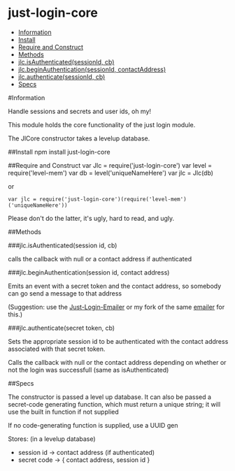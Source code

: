 just-login-core
===============

- [Information](https://github.com/ArtskydJ/just-login-core#information)
- [Install](https://github.com/ArtskydJ/just-login-core#install)
- [Require and Construct](https://github.com/ArtskydJ/just-login-core#require-and-construct)
- [Methods](https://github.com/ArtskydJ/just-login-core#methods)
- [jlc.isAuthenticated(sessionId, cb)](https://github.com/ArtskydJ/just-login-core#jlc-isauthenticated-sessionid-cb)
- [jlc.beginAuthentication(sessionId, contactAddress)](https://github.com/ArtskydJ/just-login-core#jlc-isauthenticated-sessionid-contactaddress)
- [jlc.authenticate(sessionId, cb)](https://github.com/ArtskydJ/just-login-core#jlc-isauthenticated-sessionid-cb)
- [Specs](https://github.com/ArtskydJ/just-login-core#specs)

#Information

Handle sessions and secrets and user ids, oh my!

This module holds the core functionality of the just login module.

The JlCore constructor takes a levelup database.

##Install
	npm install just-login-core
	
##Require and Construct
	var Jlc = require('just-login-core')
	var level = require('level-mem')
	var db = level('uniqueNameHere')
	var jlc = Jlc(db)

or

	var jlc = require('just-login-core')(require('level-mem')('uniqueNameHere'))

Please don't do the latter, it's ugly, hard to read, and ugly.


##Methods

###jlc.isAuthenticated(session id, cb)

calls the callback with null or a contact address if authenticated

###jlc.beginAuthentication(session id, contact address)

Emits an event with a secret token and the contact address, so somebody can go send a message to that address

(Suggestion: use the [Just-Login-Emailer](https://github.com/coding-in-the-wild/just-login-emailer) or my fork of the same [emailer](https://github.com/ArtskydJ/just-login-emailer) for this.)

###jlc.authenticate(secret token, cb)

Sets the appropriate session id to be authenticated with the contact address associated with that secret token.

Calls the callback with null or the contact address depending on whether or not the login was successfull (same as isAuthenticated)


##Specs

The constructor is passed a level up database.
It can also be passed a secret-code generating function, which must return a unique string; it will use the built in function if not supplied

If no code-generating function is supplied, use a UUID gen

Stores: (in a levelup database)

- session id -> contact address (if authenticated)
- secret code -> { contact address, session id }
